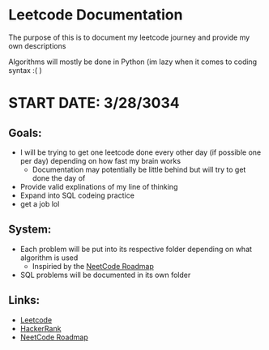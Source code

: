 # Leetcode Documentation
The purpose of this is to document my leetcode journey and provide my own descriptions

Algorithms will mostly be done in Python (im lazy when it comes to coding syntax :( )

# START DATE: 3/28/3034

## Goals:
- I will be trying to get one leetcode done every other day (if possible one per day) depending on how fast my brain works
  - Documentation may potentially be little behind but will try to get done the day of
- Provide valid explinations of my line of thinking
- Expand into SQL codeing practice
- get a job lol

## System:
- Each problem will be put into its respective folder depending on what algorithm is used
  - Inspiried by the [NeetCode Roadmap](https://neetcode.io/roadmap)
- SQL problems will be documented in its own folder

## Links:
- [Leetcode](https://leetcode.com/)
- [HackerRank](https://www.hackerrank.com/)
- [NeetCode Roadmap](https://neetcode.io/roadmap)
